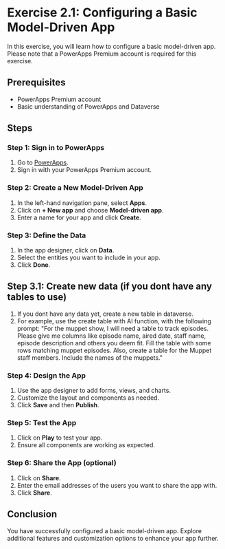 # Exercise 2.1: Configuring a Basic Model-Driven App

In this exercise, you will learn how to configure a basic model-driven app. Please note that a PowerApps Premium account is required for this exercise.

## Prerequisites
- PowerApps Premium account
- Basic understanding of PowerApps and Dataverse

## Steps

### Step 1: Sign in to PowerApps
1. Go to [PowerApps](https://make.powerapps.com/).
2. Sign in with your PowerApps Premium account.

### Step 2: Create a New Model-Driven App
1. In the left-hand navigation pane, select **Apps**.
2. Click on **+ New app** and choose **Model-driven app**.
3. Enter a name for your app and click **Create**.

### Step 3: Define the Data
1. In the app designer, click on **Data**.
2. Select the entities you want to include in your app.
3. Click **Done**.

## Step 3.1: Create new data (if you dont have any tables to use)
1. If you dont have any data yet, create a new table in dataverse.
2. For example, use the create table with AI function, with the following prompt: "For the muppet show, I will need a table to track episodes. Please give me columns like episode name, aired date, staff name, episode description and others you deem fit. Fill the table with some rows matching muppet episodes. Also, create a table for the Muppet staff members. Include the names of the muppets."

### Step 4: Design the App
1. Use the app designer to add forms, views, and charts.
2. Customize the layout and components as needed.
3. Click **Save** and then **Publish**.

### Step 5: Test the App
1. Click on **Play** to test your app.
2. Ensure all components are working as expected.

### Step 6: Share the App (optional)
1. Click on **Share**.
2. Enter the email addresses of the users you want to share the app with.
3. Click **Share**.

## Conclusion
You have successfully configured a basic model-driven app. 
Explore additional features and customization options to enhance your app further.
